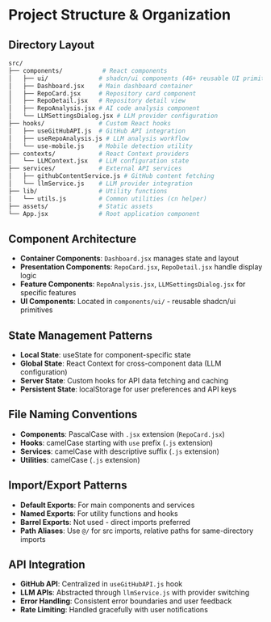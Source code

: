 # Project Structure & Organization

## Directory Layout

```sh
src/
├── components/           # React components
│   ├── ui/              # shadcn/ui components (46+ reusable UI primitives)
│   ├── Dashboard.jsx    # Main dashboard container
│   ├── RepoCard.jsx     # Repository card component
│   ├── RepoDetail.jsx   # Repository detail view
│   ├── RepoAnalysis.jsx # AI code analysis component
│   └── LLMSettingsDialog.jsx # LLM provider configuration
├── hooks/               # Custom React hooks
│   ├── useGitHubAPI.js  # GitHub API integration
│   ├── useRepoAnalysis.js # LLM analysis workflow
│   └── use-mobile.js    # Mobile detection utility
├── contexts/            # React Context providers
│   └── LLMContext.jsx   # LLM configuration state
├── services/            # External API services
│   ├── githubContentService.js # GitHub content fetching
│   └── llmService.js    # LLM provider integration
├── lib/                 # Utility functions
│   └── utils.js         # Common utilities (cn helper)
├── assets/              # Static assets
└── App.jsx              # Root application component
```

## Component Architecture

- **Container Components**: `Dashboard.jsx` manages state and layout
- **Presentation Components**: `RepoCard.jsx`, `RepoDetail.jsx` handle display logic
- **Feature Components**: `RepoAnalysis.jsx`, `LLMSettingsDialog.jsx` for specific features
- **UI Components**: Located in `components/ui/` - reusable shadcn/ui primitives

## State Management Patterns

- **Local State**: useState for component-specific state
- **Global State**: React Context for cross-component data (LLM configuration)
- **Server State**: Custom hooks for API data fetching and caching
- **Persistent State**: localStorage for user preferences and API keys

## File Naming Conventions

- **Components**: PascalCase with `.jsx` extension (`RepoCard.jsx`)
- **Hooks**: camelCase starting with `use` prefix (`.js` extension)
- **Services**: camelCase with descriptive suffix (`.js` extension)
- **Utilities**: camelCase (`.js` extension)

## Import/Export Patterns

- **Default Exports**: For main components and services
- **Named Exports**: For utility functions and hooks
- **Barrel Exports**: Not used - direct imports preferred
- **Path Aliases**: Use `@/` for src imports, relative paths for same-directory imports

## API Integration

- **GitHub API**: Centralized in `useGitHubAPI.js` hook
- **LLM APIs**: Abstracted through `llmService.js` with provider switching
- **Error Handling**: Consistent error boundaries and user feedback
- **Rate Limiting**: Handled gracefully with user notifications
